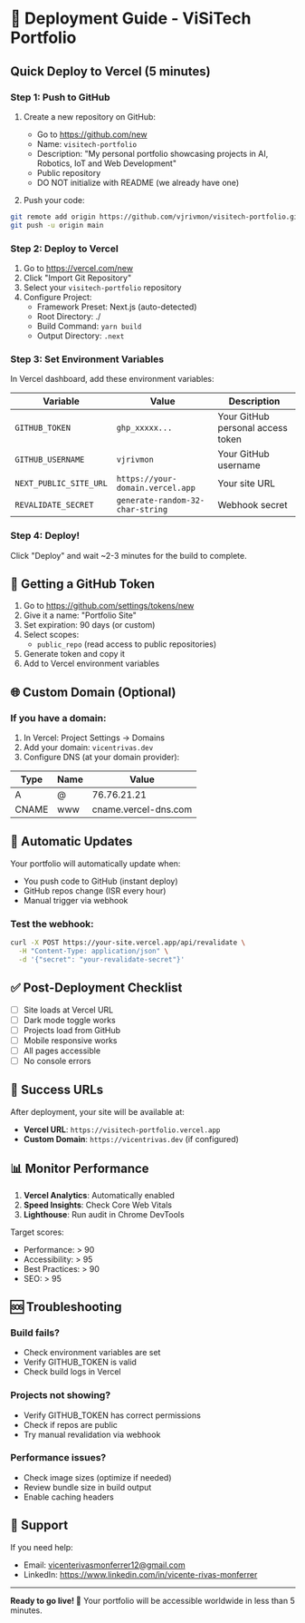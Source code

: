 # 🚀 Deployment Guide - ViSiTech Portfolio

## Quick Deploy to Vercel (5 minutes)

### Step 1: Push to GitHub

1. Create a new repository on GitHub:
   - Go to https://github.com/new
   - Name: `visitech-portfolio`
   - Description: "My personal portfolio showcasing projects in AI, Robotics, IoT and Web Development"
   - Public repository
   - DO NOT initialize with README (we already have one)

2. Push your code:
```bash
git remote add origin https://github.com/vjrivmon/visitech-portfolio.git
git push -u origin main
```

### Step 2: Deploy to Vercel

1. Go to https://vercel.com/new
2. Click "Import Git Repository"
3. Select your `visitech-portfolio` repository
4. Configure Project:
   - Framework Preset: Next.js (auto-detected)
   - Root Directory: ./
   - Build Command: `yarn build`
   - Output Directory: `.next`

### Step 3: Set Environment Variables

In Vercel dashboard, add these environment variables:

| Variable | Value | Description |
|----------|-------|-------------|
| `GITHUB_TOKEN` | `ghp_xxxxx...` | Your GitHub personal access token |
| `GITHUB_USERNAME` | `vjrivmon` | Your GitHub username |
| `NEXT_PUBLIC_SITE_URL` | `https://your-domain.vercel.app` | Your site URL |
| `REVALIDATE_SECRET` | `generate-random-32-char-string` | Webhook secret |

### Step 4: Deploy!

Click "Deploy" and wait ~2-3 minutes for the build to complete.

## 🔐 Getting a GitHub Token

1. Go to https://github.com/settings/tokens/new
2. Give it a name: "Portfolio Site"
3. Set expiration: 90 days (or custom)
4. Select scopes:
   - `public_repo` (read access to public repositories)
5. Generate token and copy it
6. Add to Vercel environment variables

## 🌐 Custom Domain (Optional)

### If you have a domain:

1. In Vercel: Project Settings → Domains
2. Add your domain: `vicentrivas.dev`
3. Configure DNS (at your domain provider):

| Type | Name | Value |
|------|------|-------|
| A | @ | 76.76.21.21 |
| CNAME | www | cname.vercel-dns.com |

## 🔄 Automatic Updates

Your portfolio will automatically update when:
- You push code to GitHub (instant deploy)
- GitHub repos change (ISR every hour)
- Manual trigger via webhook

### Test the webhook:
```bash
curl -X POST https://your-site.vercel.app/api/revalidate \
  -H "Content-Type: application/json" \
  -d '{"secret": "your-revalidate-secret"}'
```

## ✅ Post-Deployment Checklist

- [ ] Site loads at Vercel URL
- [ ] Dark mode toggle works
- [ ] Projects load from GitHub
- [ ] Mobile responsive works
- [ ] All pages accessible
- [ ] No console errors

## 🎉 Success URLs

After deployment, your site will be available at:
- **Vercel URL**: `https://visitech-portfolio.vercel.app`
- **Custom Domain**: `https://vicentrivas.dev` (if configured)

## 📊 Monitor Performance

1. **Vercel Analytics**: Automatically enabled
2. **Speed Insights**: Check Core Web Vitals
3. **Lighthouse**: Run audit in Chrome DevTools

Target scores:
- Performance: > 90
- Accessibility: > 95
- Best Practices: > 90
- SEO: > 95

## 🆘 Troubleshooting

### Build fails?
- Check environment variables are set
- Verify GITHUB_TOKEN is valid
- Check build logs in Vercel

### Projects not showing?
- Verify GITHUB_TOKEN has correct permissions
- Check if repos are public
- Try manual revalidation via webhook

### Performance issues?
- Check image sizes (optimize if needed)
- Review bundle size in build output
- Enable caching headers

## 📧 Support

If you need help:
- Email: vicenterivasmonferrer12@gmail.com
- LinkedIn: https://www.linkedin.com/in/vicente-rivas-monferrer

---

**Ready to go live! 🚀** Your portfolio will be accessible worldwide in less than 5 minutes.